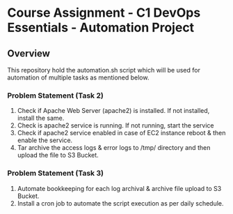 # Course Assignment - C1 DevOps Essentials - Automation Project

## Overview
This repository hold the automation.sh script which will be used for automation of multiple tasks as mentioned below.

### Problem Statement (Task 2)
1. Check if Apache Web Server (apache2) is installed. If not installed, install the same.
2. Check is apache2 service is running. If not running, start the service
3. Check if apache2 service enabled in case of EC2 instance reboot & then enable the service.
4. Tar archive the access logs & error logs to /tmp/ directory and then upload the file to S3 Bucket.

### Problem Statement (Task 3)
1. Automate bookkeeping for each log archival & archive file upload to S3 Bucket.
2. Install a cron job to automate the script execution as per daily schedule.
